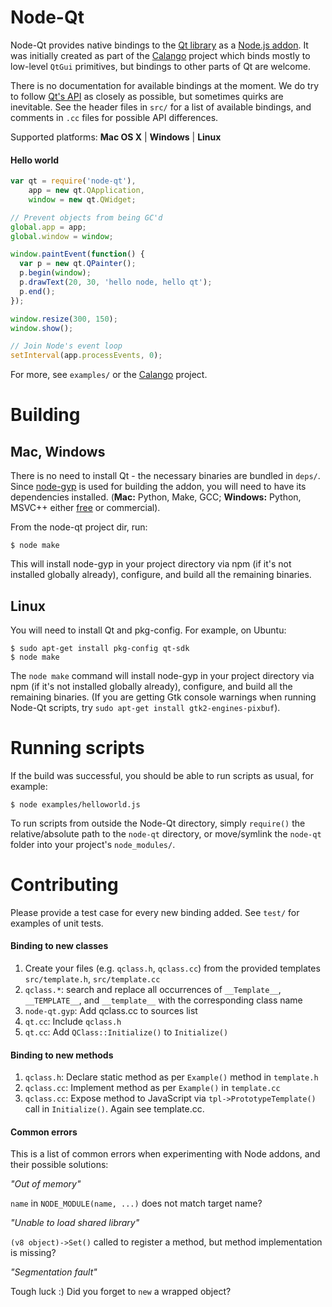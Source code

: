 # Node-Qt

Node-Qt provides native bindings to the [Qt library](http://developer.qt.nokia.com/doc/qt-4.8/) as a [Node.js addon](http://nodejs.org/docs/latest/api/addons.html). It was initially created as part of the [Calango](http://github.com/arturadib/calango) project which binds mostly to low-level `QtGui` primitives, but bindings to other parts of Qt are welcome.

There is no documentation for available bindings at the moment. We do try to follow [Qt's API](http://developer.qt.nokia.com/doc/qt-4.8/) as closely as possible, but sometimes quirks are inevitable. See the header files in `src/` for a list of available bindings, and comments in `.cc` files for possible API differences.

Supported platforms: **Mac OS X** | **Windows** | **Linux**


#### Hello world

```javascript
var qt = require('node-qt'),
    app = new qt.QApplication,
    window = new qt.QWidget;

// Prevent objects from being GC'd
global.app = app;
global.window = window;

window.paintEvent(function() {
  var p = new qt.QPainter();
  p.begin(window);
  p.drawText(20, 30, 'hello node, hello qt');
  p.end();
});

window.resize(300, 150);
window.show();

// Join Node's event loop
setInterval(app.processEvents, 0);
```

For more, see `examples/` or the [Calango](http://github.com/arturadib/calango) project.







# Building


## Mac, Windows

There is no need to install Qt - the necessary binaries are bundled in `deps/`. Since [node-gyp](http://github.com/TooTallNate/node-gyp) is used for building the addon, you will need to have its dependencies installed. (**Mac:** Python, Make, GCC; **Windows:** Python, MSVC++ either [free](http://www.microsoft.com/visualstudio/en-us/products/2010-editions/visual-cpp-express) or commercial).

From the node-qt project dir, run:

```
$ node make
```

This will install node-gyp in your project directory via npm (if it's not installed globally already), configure, and build all the remaining binaries.


## Linux

You will need to install Qt and pkg-config. For example, on Ubuntu:

```
$ sudo apt-get install pkg-config qt-sdk
$ node make
```

The `node make` command will install node-gyp in your project directory via npm (if it's not installed globally already), configure, and build all the remaining binaries. (If you are getting Gtk console warnings when running Node-Qt scripts, try `sudo apt-get install gtk2-engines-pixbuf`).







# Running scripts

If the build was successful, you should be able to run scripts as usual, for example:

```
$ node examples/helloworld.js
```

To run scripts from outside the Node-Qt directory, simply `require()` the relative/absolute path to the `node-qt` directory, or move/symlink the `node-qt` folder into your project's `node_modules/`.






# Contributing

Please provide a test case for every new binding added. See `test/` for examples of unit tests.

#### Binding to new classes

1. Create your files (e.g. `qclass.h`, `qclass.cc`) from the provided templates `src/template.h`, `src/template.cc`
2. `qclass.*`: search and replace all occurrences of `__Template__`, `__TEMPLATE__`, and `__template__` with the corresponding class name
3. `node-qt.gyp`: Add qclass.cc to sources list
4. `qt.cc`: Include `qclass.h`
5. `qt.cc`: Add `QClass::Initialize()` to `Initialize()`


#### Binding to new methods

1. `qclass.h`: Declare static method as per `Example()` method in `template.h`
2. `qclass.cc`: Implement method as per `Example()` in `template.cc`
3. `qclass.cc`: Expose method to JavaScript via `tpl->PrototypeTemplate()` call in `Initialize()`. Again see template.cc.

#### Common errors

This is a list of common errors when experimenting with Node addons, and their possible solutions:

_"Out of memory"_

`name` in `NODE_MODULE(name, ...)` does not match target name?

_"Unable to load shared library"_

`(v8 object)->Set()` called to register a method, but method implementation 
is missing?

_"Segmentation fault"_

Tough luck :) Did you forget to `new` a wrapped object?
